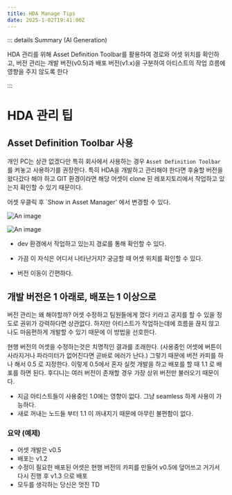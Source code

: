 ```yaml
---
title: HDA Manage Tips
date: 2025-1-02T19:41:00Z
---
```

::: details Summary (AI Generation)
<!-- DESC SEP --> 
HDA 관리를 위해 Asset Definition Toolbar를 활용하여 경로와 어셋 위치를 확인하고, 버전 관리는 개발 버전(v0.5)과 배포 버전(v1.x)을 구분하여 아티스트의 작업 흐름에 영향을 주지 않도록 한다
<!-- AI Summerized -->
<!-- DESC SEP -->
:::


# HDA 관리 팁

## Asset Definition Toolbar 사용 

개인 PC는 상관 없겠다만 특히 회사에서 사용하는 경우 `Asset Definition Toolbar` 를 켜놓고 사용하기를 권장한다. 특히 HDA을 개발하고 관리해야 한다면 후술할 버전을 왔다갔다 해야 하고 GIT 환경이라면 해당 어셋이 clone 된 레포지토리에서 작업하고 있는지 확인할 수 있기 때문이다. 

어셋 우클릭 후 `Show in Asset Manager' 에서 변경할 수 있다.

![An image](/assets/blog/hda/3.png)

![An image](/assets/blog/hda/2.png)


* dev 환경에서 작업하고 있는지 경로를 통해 확인할 수 있다.

* 가끔 이 자식은 어디서 나타난거지? 궁금할 때 어셋 위치를 확인할 수 있다.

* 버전 이동이 간편하다.


## 개발 버전은 1 아래로, 배포는 1 이상으로

버전 관리는 왜 해야할까? 어셋 수정하고 팀원들에게 껐다 키라고 공지를 할 수 있을 정도로 권위가 강력하다면 상관없다. 하지만 아티스트가 작업하는데에 흐름을 끊지 않고 나도 마음편하게 개발할 수 있기 때문에 이 방법을 선호한다.

현행 버전의 어셋을 수정하는것은 치명적인 결과를 초래한다. (사용중인 어셋에 버튼이 사라지거나 파라미터가 없어진다면 곧바로 에러가 난다.) 그렇기 때문에 버전 카피를 하나 해서 0.5 로 지정한다. 이렇게 0.5에서 혼자 실컷 개발을 하고 배포를 할 때 1.1 로 배포를 하면 된다. 후디니는 여러 버전이 존재할 경우 가장 상위 버전만 불러오기 때문이다.

- 지금 아티스트들이 사용중인 1.0에는 영향이 없다. 그냥 seamless 하게 사용이 가능하다.
- 새로 꺼내는 노드들 부터 1.1 이 꺼내지기 때문에 아무린 불편함이 없다.

### 요약 (예제)

- 어셋 개발은 v0.5
- 배포는 v1.2 
- 수정이 필요한 배포된 어셋은 현행 버전의 카피를 만들어 v0.5에 덮어쓰고 거기서 다시 진행 후 v1.3 으로 배포
- 모두를 생각하는 당신은 멋진 TD